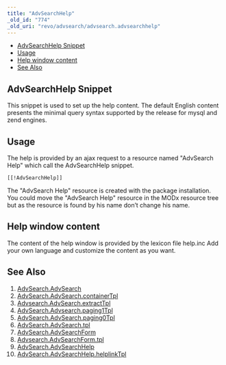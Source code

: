 ```yaml
---
title: "AdvSearchHelp"
_old_id: "774"
_old_uri: "revo/advsearch/advsearch.advsearchhelp"
---
```


- [AdvSearchHelp Snippet](#advsearchhelp-snippet)
- [Usage](#usage)
- [Help window content](#help-window-content)
- [See Also](#see-also)



## AdvSearchHelp Snippet 

This snippet is used to set up the help content. 
The default English content presents the minimal query syntax supported by the release for mysql and zend engines.

## Usage 

The help is provided by an ajax request to a resource named "AdvSearch Help" which call the AdvSearchHelp snippet.

``` plain 
[[!AdvSearchHelp]]
```

The "AdvSearch Help" resource is created with the package installation. 
You could move the "AdvSearch Help" resource in the MODx resource tree but as the resource is found by his name don’t change his name.

## Help window content 

The content of the help window is provided by the lexicon file help.inc Add your own language and customize the content as you want.

## See Also 

1. [AdvSearch.AdvSearch](/extras/revo/advsearch/advsearch.advsearch)
  1. [AdvSearch.AdvSearch.containerTpl](/extras/revo/advsearch/advsearch.advsearch/advsearch.advsearch.containertpl)
  2. [Advsearch.AdvSearch.extractTpl](/extras/revo/advsearch/advsearch.advsearch/advsearch.advsearch.extracttpl)
  3. [AdvSearch.Advsearch.paging1Tpl](/extras/revo/advsearch/advsearch.advsearch/advsearch.advsearch.paging1tpl)
  4. [AdvSearch.AdvSearch.paging0Tpl](/extras/revo/advsearch/advsearch.advsearch/advsearch.advsearch.paging0tpl)
  5. [AdvSearch.AdvSearch.tpl](/extras/revo/advsearch/advsearch.advsearch/advsearch.advsearch.tpl)
2. [AdvSearch.AdvSearchForm](/extras/revo/advsearch/advsearch.advsearchform)
  1. [Advsearch.AdvSearchForm.tpl](/extras/revo/advsearch/advsearch.advsearchform/advsearch.advsearchform.tpl)
3. [AdvSearch.AdvSearchHelp](/extras/revo/advsearch/advsearch.advsearchhelp)
  1. [AdvSearch.AdvSearchHelp.helplinkTpl](/extras/revo/advsearch/advsearch.advsearchhelp/advsearch.advsearchhelp.helplinktpl)